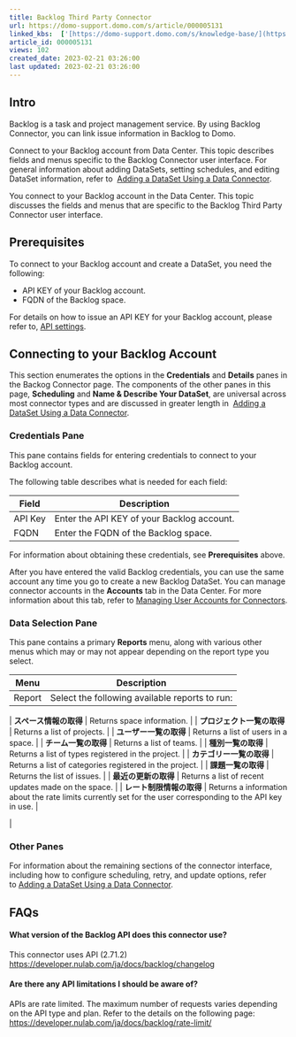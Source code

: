 ```yaml
---
title: Backlog Third Party Connector
url: https://domo-support.domo.com/s/article/000005131
linked_kbs:  ['[https://domo-support.domo.com/s/knowledge-base/](https://domo-support.domo.com/s/knowledge-base/)', '[https://domo-support.domo.com/s/](https://domo-support.domo.com/s/)', '[https://domo-support.domo.com/s/topic/0TO5w000000ZammGAC](https://domo-support.domo.com/s/topic/0TO5w000000ZammGAC)', '[https://domo-support.domo.com/s/topic/0TO5w000000ZanLGAS](https://domo-support.domo.com/s/topic/0TO5w000000ZanLGAS)', '[https://domo-support.domo.com/s/topic/0TO5w000000ZaoQGAS](https://domo-support.domo.com/s/topic/0TO5w000000ZaoQGAS)', '[https://domo-support.domo.com/s/article/360042926274](https://domo-support.domo.com/s/article/360042926274)', '[https://domo-support.domo.com/s/article/000005131](https://domo-support.domo.com/s/article/000005131)', '[https://domo-support.domo.com/s/topic/0TO5w000000ZaoQGAS/api-connectors](https://domo-support.domo.com/s/topic/0TO5w000000ZaoQGAS/api-connectors)', '[https://domo-support.domo.com/s/article/360043429933](https://domo-support.domo.com/s/article/360043429933)', '[https://domo-support.domo.com/s/article/360043429953](https://domo-support.domo.com/s/article/360043429953)', '[https://domo-support.domo.com/s/article/360042925494](https://domo-support.domo.com/s/article/360042925494)', '[https://domo-support.domo.com/s/article/360043429913](https://domo-support.domo.com/s/article/360043429913)', '[https://domo-support.domo.com/s/article/4408174643607](https://domo-support.domo.com/s/article/4408174643607)', '[https://domo-support.domo.com/s/login/](https://domo-support.domo.com/s/login/)']
article_id: 000005131
views: 102
created_date: 2023-02-21 03:26:00
last updated: 2023-02-21 03:26:00
---
```




Intro
-----


Backlog is a task and project management service. By using Backlog Connector, you can link issue information in Backlog to Domo.


Connect to your Backlog account from Data Center. This topic describes fields and menus specific to the Backlog Connector user interface. For general information about adding DataSets, setting schedules, and editing DataSet information, refer to  [Adding a DataSet Using a Data Connector](/s/article/360042926274 "Adding a DataSet Using a Data Connector").

You connect to your Backlog account in the Data Center. This topic discusses the fields and menus that are specific to the Backlog Third Party Connector user interface. 


Prerequisites
-------------


To connect to your Backlog account and create a DataSet, you need the following:


* API KEY of your Backlog account.
* FQDN of the Backlog space.


For details on how to issue an API KEY for your Backlog account, please refer to,  [API settings](https://support-ja.backlog.com/hc/ja/articles/360035641754-API%E3%81%AE%E8%A8%AD%E5%AE%9A "https://support-ja.backlog.com/hc/ja/articles/360035641754-API%E3%81%AE%E8%A8%AD%E5%AE%9A").


Connecting to your Backlog Account
----------------------------------


This section enumerates the options in the **Credentials** and **Details** panes in the Backog Connector page. The components of the other panes in this page, **Scheduling** and **Name & Describe Your DataSet**, are universal across most connector types and are discussed in greater length in  [Adding a DataSet Using a Data Connector](/s/article/360042926274 "Adding a DataSet Using a Data Connector").


### Credentials Pane


This pane contains fields for entering credentials to connect to your Backlog account.


The following table describes what is needed for each field:




| Field | Description |
| --- | --- |
| API Key | Enter the API KEY of your Backlog account. |
| FQDN | Enter the FQDN of the Backlog space. |


For information about obtaining these credentials, see **Prerequisites** above.


After you have entered the valid Backlog credentials, you can use the same account any time you go to create a new Backlog DataSet. You can manage connector accounts in the **Accounts** tab in the Data Center. For more information about this tab, refer to [Managing User Accounts for Connectors](https://domohelp.domo.com/hc/en-us/articles/360042926054 "Managing User Accounts for Connectors").


### Data Selection Pane


This pane contains a primary **Reports** menu, along with various other menus which may or may not appear depending on the report type you select.




| Menu | Description |
| --- | --- |
| Report | Select the following available reports to run:

| **スペース情報の取得** | Returns space information. |
| **プロジェクト一覧の取得** | Returns a list of projects. |
| **ユーザー一覧の取得** | Returns a list of users in a space. |
| **チーム一覧の取得** | Returns a list of teams. |
| **種別一覧の取得** | Returns a list of types registered in the project. |
| **カテゴリー一覧の取得** | Returns a list of categories registered in the project. |
| **課題一覧の取得** | Returns the list of issues. |
| **最近の更新の取得** | Returns a list of recent updates made on the space. |
| **レート制限情報の取得** | Returns a information about the rate limits currently set for the user corresponding to the API key in use. |

 |


### Other Panes


For information about the remaining sections of the connector interface, including how to configure scheduling, retry, and update options, refer to [Adding a DataSet Using a Data Connector](/s/article/360042926274 "Adding a DataSet Using a Data Connector").


FAQs
----


#### What version of the Backlog API does this connector use?


This connector uses API (2.71.2)  
<https://developer.nulab.com/ja/docs/backlog/changelog>


#### Are there any API limitations I should be aware of?


APIs are rate limited. The maximum number of requests varies depending on the API type and plan. Refer to the details on the following page:  
<https://developer.nulab.com/ja/docs/backlog/rate-limit/>

